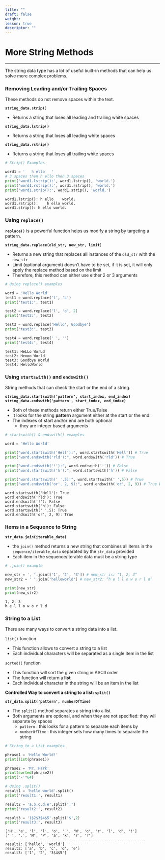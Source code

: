```yaml
---
title: ""
draft: false
weight:
lesson: true
descriptor: ""
---
```


# More String Methods
---

The string data type has a lot of useful built-in methods that can help us solve more complex problems.

### Removing Leading and/or Trailing Spaces

These methods do not remove spaces within the text.

__```string_data.strip()```__
- Returns a string that loses all leading and trailing white spaces

__```string_data.lstrip()```__
- Returns a string that loses all leading white spaces

__```string_data.rstrip()```__
- Returns a string that loses all trailing white spaces


```python
# Strip() Examples

word1 = '   h ello   '
# 3 spaces then h ello then 3 spaces
print('word1.lstrip():', word1.lstrip(), 'world.') 
print('word1.rstrip():', word1.rstrip(), 'world.')
print('word1.strip():', word1.strip(), 'world.')
```

    word1.lstrip(): h ello    world.
    word1.rstrip():    h ello world.
    word1.strip(): h ello world.


### Using ```replace()```

__```replace()```__ is a powerful function helps us modify a string by targeting a pattern.

__```string_data.replace(old_str, new_str, limit)```__
- Returns a new string that replaces all instances of the ```old_str``` with the ```new_str```
- Limit (optional argument) doesn’t have to be set, if it is set, it will only apply the replace method based on the limit
- Therefore, this method can either use either 2 or 3 arguments


```python
# Using replace() examples

word = 'Hello World'
test1 = word.replace('l', 'L')
print('test1:', test1)

test2 = word.replace('l', 'o', 2)
print('test2:', test2)

test3 = word.replace('Hello','Goodbye')
print('test3:', test3)

test4 = word.replace(' ', '')
print('test4:', test4)
```

    test1: HeLLo WorLd
    test2: Heooo World
    test3: Goodbye World
    test4: HelloWorld


### Using ```startswith()``` and ```endswith()```

String methods that can check the start or the end of a string.

__```string_data.startswith('pattern', start_index, end_index)```__
__```string_data.endswith('pattern', start_index, end_index)```__
- Both of these methods return either True/False
- It looks for the string __pattern__ argument either at the start or the end.
- The indexes of start and/or end are both optional
    - they are integer based arguments



```python
# startswith() & endswith() examples

word = 'Hello World'

print("word.startswith('Hell'):", word.startswith('Hell')) # True
print("word.endswith('rld'):", word.endswith('rld')) # True

print("word.endswith('!'):", word.endswith('!')) # False
print("word.startswith('h'):", word.startswith('h')) # False

print("word.startswith(' ',5):", word.startswith(' ',5)) # True
print("word.endswith('or', 2, 9):", word.endswith('or', 2, 9)) # True because word[2:9] → ‘llo wor’
```

    word.startswith('Hell'): True
    word.endswith('rld'): True
    word.endswith('!'): False
    word.startswith('h'): False
    word.startswith(' ',5): True
    word.endswith('or', 2, 9): True


### Items in a Sequence to String

__```str_data.join(iterable_data)```__
- the ```join()``` method returns a new string that combines all items in the ```sequence/iterable_data``` separated by the ```str_data``` provided
- Each item in the sequence/iterable data must be a string type


```python
# .join() example

new_str = ', '.join(['1', '2', '3']) # new_str is: “1, 2, 3”
new_str2 = ' '.join('helloworld') # new_str2: “h e l l o w o r l d”

print(new_str)
print(new_str2)
```

    1, 2, 3
    h e l l o w o r l d


### String to a List

There are many ways to convert a string data into a list.

```list()``` function
- This function allows to convert a string to a list
- Each individual characters will be separated as a single item in the list

```sorted()``` function
- This function will sort the given string in ASCII order
- The function will return a __list__
- Each individual character in the string will be an item in the list

__Controlled Way to convert a string to a list: ```split()```__

__```str_data.split('pattern', numberOfTime)```__

- The ```split()``` method separates a string into a list
- Both arguments are optional, and when they are not specified: they will separate by spaces
    - ```pattern``` : this looks for a pattern to separate each items by
    - ```numberOfTime``` : this integer sets how many times to separate the string


```python
# String to a List examples

phrase1 = 'Hello World!'
print(list(phrase1))

phrase2 = 'Mr. Park'
print(sorted(phrase2))
print('-'*64)

# Using .split()
result1 = 'hello world'.split()
print('result1:', result1)

result2 = 'a,b,c,d,e'.split(',')
print('result2:', result2)

result3 = '1$2$3$4$5'.split('$',2)
print('result3:', result3)
```

    ['H', 'e', 'l', 'l', 'o', ' ', 'W', 'o', 'r', 'l', 'd', '!']
    [' ', '.', 'M', 'P', 'a', 'k', 'r', 'r']
    ----------------------------------------------------------------
    result1: ['hello', 'world']
    result2: ['a', 'b', 'c', 'd', 'e']
    result3: ['1', '2', '3$4$5']

